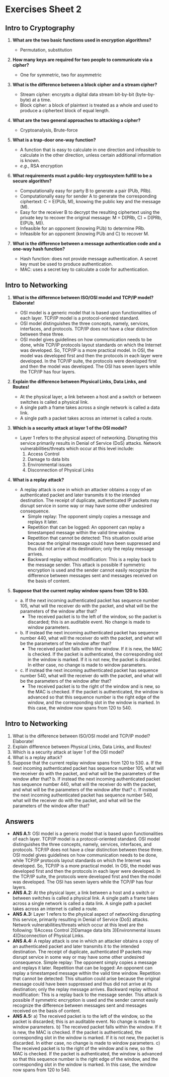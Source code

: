 # Exercises Sheet 2

## Intro to Cryptography 

1. **What are the two basic functions used in encryption algorithms?**
   - Permutation, substitution

2. **How many keys are required for two people to communicate via a cipher?**
   - One for symmetric, two for asymmetric

3. **What is the difference between a block cipher and a stream cipher?**
   - Stream cipher: encrypts a digital data stream bit-by-bit (byte-by-byte) at a time.
   - Block cipher: a block of plaintext is treated as a whole and used to produce a ciphertext block of equal length.

4. **What are the two general approaches to attacking a cipher?**
   - Cryptoanalysis, Brute-force

5. **What is a trap-door one-way function?**
   - A function that is easy to calculate in one direction and infeasible to calculate in the other direction, unless certain additional information is known.
   - *e.g.*, RSA encryption

6. **What requirements must a public-key cryptosystem fulfill to be a secure algorithm?**
   - Computationally easy for party B to generate a pair (PUb, PRb).
   - Computationally easy for sender A to generate the corresponding ciphertext: C = E(PUb, M), knowing the public key and the message (M).
   - Easy for the receiver B to decrypt the resulting ciphertext using the private key to recover the original message: M = D(PRb, C) = D(PRb, E(PUb, M)).
   - Infeasible for an opponent (knowing PUb) to determine PRb.
   - Infeasible for an opponent (knowing PUb and C) to recover M.

7. **What is the difference between a message authentication code and a one-way hash function?**
   - Hash function: does not provide message authentication. A secret key must be used to produce authentication.
   - MAC: uses a secret key to calculate a code for authentication.

## Intro to Networking 

1. **What is the difference between ISO/OSI model and TCP/IP model? Elaborate!**
   - OSI model is a generic model that is based upon functionalities of each layer. TCP/IP model is a protocol-oriented standard.
   - OSI model distinguishes the three concepts, namely, services, interfaces, and protocols. TCP/IP does not have a clear distinction between these three.
   - OSI model gives guidelines on how communication needs to be done, while TCP/IP protocols layout standards on which the Internet was developed. So, TCP/IP is a more practical model. In OSI, the model was developed first and then the protocols in each layer were developed. In the TCP/IP suite, the protocols were developed first and then the model was developed. The OSI has seven layers while the TCP/IP has four layers.

2. **Explain the difference between Physical Links, Data Links, and Routes!**
   - At the physical layer, a link between a host and a switch or between switches is called a physical link.
   - A single path a frame takes across a single network is called a data link.
   - A single path a packet takes across an internet is called a route.

3. **Which is a security attack at layer 1 of the OSI model?**
   - Layer 1 refers to the physical aspect of networking. Disrupting this service primarily results in Denial of Service (DoS) attacks. Network vulnerabilities/threats which occur at this level include:
     1. Access Control
     2. Damage to data bits
     3. Environmental issues
     4. Disconnection of Physical Links

4. **What is a replay attack?**
   - A replay attack is one in which an attacker obtains a copy of an authenticated packet and later transmits it to the intended destination. The receipt of duplicate, authenticated IP packets may disrupt service in some way or may have some other undesired consequence.
     - Simple replay: The opponent simply copies a message and replays it later.
     - Repetition that can be logged: An opponent can replay a timestamped message within the valid time window.
     - Repetition that cannot be detected: This situation could arise because the original message could have been suppressed and thus did not arrive at its destination; only the replay message arrives.
     - Backward replay without modification: This is a replay back to the message sender. This attack is possible if symmetric encryption is used and the sender cannot easily recognize the difference between messages sent and messages received on the basis of content.

5. **Suppose that the current replay window spans from 120 to 530.**
   - a. If the next incoming authenticated packet has sequence number 105, what will the receiver do with the packet, and what will be the parameters of the window after that?
     - The received packet is to the left of the window, so the packet is discarded; this is an auditable event. No change is made to window parameters.
   - b. If instead the next incoming authenticated packet has sequence number 440, what will the receiver do with the packet, and what will be the parameters of the window after that?
     - The received packet falls within the window. If it is new, the MAC is checked. If the packet is authenticated, the corresponding slot in the window is marked. If it is not new, the packet is discarded. In either case, no change is made to window parameters.
   - c. If instead the next incoming authenticated packet has sequence number 540, what will the receiver do with the packet, and what will be the parameters of the window after that?
     - The received packet is to the right of the window and is new, so the MAC is checked. If the packet is authenticated, the window is advanced so that this sequence number is the right edge of the window, and the corresponding slot in the window is marked. In this case, the window now spans from 120 to 540.



## Intro to Networking 

1. What is the difference between ISO/OSI model and TCP/IP model? Elaborate!
2. Explain difference between Physical Links, Data Links, and Routes!
3. Which is a security attack at layer 1 of the OSI model?
4. What is a replay attack?
5. Suppose that the current replay window spans from 120 to 530.
a. If the next incoming authenticated packet has sequence number 105, what will the receiver do with the packet, and what will be the parameters of the window after that?
b. If instead the next incoming authenticated packet has sequence number 440, what will the receiver do with the packet, and what will be the parameters of the window after that?
c. If instead the next incoming authenticated packet has sequence number 540, what will the receiver do with the packet, and what will be the parameters of the window after that?

## Answers
- **ANS A.1:** OSI model is a generic model that is based upon functionalities of each layer. TCP/IP model is a protocol-oriented standard.
OSI model distinguishes the three concepts, namely, services, interfaces, and protocols. TCP/IP does not have a clear distinction between these three.
OSI model gives guidelines on how communication needs to be done, while TCP/IP protocols layout standards on which the Internet was developed. So, TCP/IP is a more practical model. In OSI, the model was developed first and then the protocols in each layer were developed. In the TCP/IP suite, the protocols were developed first and then the model was developed. The OSI has seven layers while the TCP/IP has four layers.
- **ANS A.2:** At the physical layer, a link between a host and a switch or between switches is called a physical link. A single path a frame takes across a single network is called a data link. A single path a packet takes across an internet is called a route.
- **ANS A.3:** Layer 1 refers to the physical aspect of networking disrupting this service, primarily resulting in Denial of Service (DoS) attacks. Network vulnerabilities/threats which occur at this level are the following: 1)Access Control 2)Damage data bits 3)Environmental issues 4)Disconnection of Physical Links.
- **ANS A.4:** A replay attack is one in which an attacker obtains a copy of an authenticated packet and later transmits it to the intended destination. The receipt of duplicate, authenticated IP packets may disrupt service in some way or may have some other undesired consequence. Simple replay: The opponent simply copies a message and replays it later. Repetition that can be logged: An opponent can replay a timestamped message within the valid time window. Repetition that cannot be detected: This situation could arise because the original message could have been suppressed and thus did not arrive at its destination; only the replay message arrives. Backward replay without modification: This is a replay back to the message sender. This attack is possible if symmetric encryption is used and the sender cannot easily recognize the difference between messages sent and messages received on the basis of content.
- **ANS A.5:** a) The received packet is to the left of the window, so the packet is discarded; this is an auditable event. No change is made to window parameters. b) The received packet falls within the window. If it is new, the MAC is checked. If the packet is authenticated, the corresponding slot in the window is marked. If it is not new, the packet is discarded. In either case, no change is made to window parameters. c) The received packet is to the right of the window and is new, so the MAC is checked. If the packet is authenticated, the window is advanced so that this sequence number is the right edge of the window, and the corresponding slot in the window is marked. In this case, the window now spans from 120 to 540.


